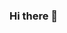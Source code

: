 ### Hi there 👋

<!--
**GeomaticLinares/GeomaticLinares** is a ✨ _special_ ✨ repository because its `README.md` (this file) appears on your GitHub profile.

[![Logo-02.jpg](https://i.postimg.cc/jSTgZmYL/Logo-02.jpg)](https://postimg.cc/RNPL0PFB)
